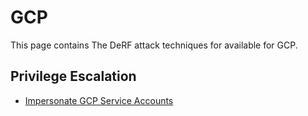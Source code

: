 # GCP

This page contains The DeRF attack techniques for available for GCP.


## Privilege Escalation

- [Impersonate GCP Service Accounts](./impersonate-service-accounts.md)



